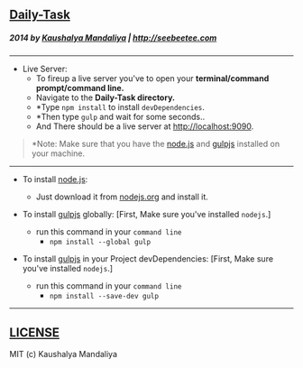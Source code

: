 ## [Daily-Task](http://krman009.github.io/Daily-Task/) 

##### 2014 by [Kaushalya Mandaliya](https://twitter.com/kmandalwala "@kmandalwala") | http://seebeetee.com
---
+ Live Server:
  + To fireup a live server you've to open your **terminal/command prompt/command line.**
  + Navigate to the **Daily-Task directory.**
  + *Type `npm install` to install `devDependencies`.
  + *Then type `gulp` and wait for some seconds..
  + And There should be a live server at [http://localhost:9090](http://localhost:9090).

> *Note: Make sure that you have the [node.js](http://nodejs.org) and [gulpjs](http://gulpjs.com) installed on your machine.

---

+ To install [node.js](http://nodejs.org):
  + Just download it from [nodejs.org](http://nodejs.org) and install it.
  
+ To install [gulpjs](http://gulpjs.com) globally: [First, Make sure you've installed `nodejs`.]
  + run this command in your `command line`
    + `npm install --global gulp`

+ To install [gulpjs](http://gulpjs.com) in your Project devDependencies: [First, Make sure you've installed `nodejs`.]
  + run this command in your `command line`
    + `npm install --save-dev gulp`

---
## [LICENSE](https://github.com/krman009/Daily-Task/blob/master/LICENSE)
MIT (c) Kaushalya Mandaliya
